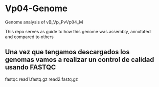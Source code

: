 # Vp04-Genome
Genome analysis of vB_Vp_PvVp04_M

This repo serves as guide to how this genome was assembly, annotated and compared to others 

## Una vez que tengamos descargados los genomas vamos a realizar un control de calidad usando FASTQC 
fastqc read1.fastq.gz read2.fastq.gz 